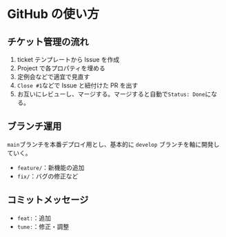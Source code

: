 # GitHub の使い方

## チケット管理の流れ

1. ticket テンプレートから Issue を作成
2. Project で各プロパティを埋める
3. 定例会などで適宜で見直す
4. `Close #1`などで Issue と紐付けた PR を出す
5. お互いにレビューし、マージする。マージすると自動で`Status: Done`になる。

## ブランチ運用

`main`ブランチを本番デプロイ用とし、基本的に `develop` ブランチを軸に開発していく。

- `feature/`：新機能の追加
- `fix/`：バグの修正など

## コミットメッセージ

- `feat:`：追加
- `tune:`：修正・調整

